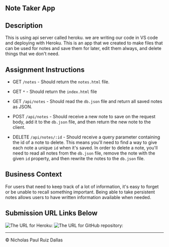 ## Note Taker App

## Description

This is using api server called heroku. we are writing our code in VS code and deploying with Heroku. This is an app that we created to make files that can be used for notes and save them for later, edit them always, and delete things that we don't need. 

## Assignment Instructions

  * GET `/notes` - Should return the `notes.html` file.

  * GET `*` - Should return the `index.html` file

  * GET `/api/notes` - Should read the `db.json` file and return all saved notes as JSON.

  * POST `/api/notes` - Should receive a new note to save on the request body, add it to the `db.json` file, and then return the new note to the client.

  * DELETE `/api/notes/:id` - Should receive a query parameter containing the id of a note to delete. This means you'll need to find a way to give each note a unique `id` when it's saved. In order to delete a note, you'll need to read all notes from the `db.json` file, remove the note with the given `id` property, and then rewrite the notes to the `db.json` file.

## Business Context

For users that need to keep track of a lot of information, it's easy to forget or be unable to recall something important. Being able to take persistent notes allows users to have written information available when needed.


## Submission URL Links Below
![The URL for Heroku:](https://ancient-brushlands-94134.herokuapp.com/)
![The URL for GitHub repository:](https://github.com/nicholasd-uci/noteTaker)

- - -
© Nicholas Paul Ruiz Dallas
